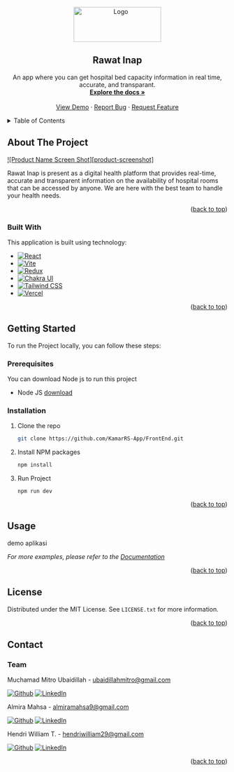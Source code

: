 <!-- PROJECT LOGO -->
<br />
<div align="center">
  <a href="https://github.com/KamarRS-App/FrontEnd">
    <img src='https://github.com/KamarRS-App/FrontEnd/blob/main/src/assets/images/logo.png?raw=true' alt="Logo" width="200" height="80">
  </a>

  <h2 align="center">Rawat Inap</h2>

  <p align="center">
   An app where you can get hospital bed capacity information in real time, accurate, and transparant.
    <br />
    <a href="https://github.com/KamarRS-App/FrontEnd"><strong>Explore the docs »</strong></a>
    <br />
    <br />
    <a href="#">View Demo</a>
    ·
    <a href="https://github.com/KamarRS-App/FrontEnd/issues">Report Bug</a>
    ·
    <a href="https://github.com/KamarRS-App/FrontEnd/issues">Request Feature</a>
  </p>
</div>



<!-- TABLE OF CONTENTS -->
<details>
  <summary>Table of Contents</summary>
  <ol>
    <li>
      <a href="#about-the-project">About The Project</a>
      <ul>
        <li><a href="#built-with">Built With</a></li>
      </ul>
    </li>
    <li>
      <a href="#getting-started">Getting Started</a>
      <ul>
        <li><a href="#prerequisites">Prerequisites</a></li>
        <li><a href="#installation">Installation</a></li>
      </ul>
    </li>
    <li><a href="#usage">Usage</a></li>
    <li><a href="#roadmap">Roadmap</a></li>
    <li><a href="#contributing">Contributing</a></li>
    <li><a href="#license">License</a></li>
    <li><a href="#contact">Contact</a></li>
    <li><a href="#acknowledgments">Acknowledgments</a></li>
  </ol>
</details>



<!-- ABOUT THE PROJECT -->
## About The Project

[![Product Name Screen Shot][product-screenshot]](https://example.com)

Rawat Inap is present as a digital health platform that provides real-time, accurate and transparent information on the availability of hospital rooms that can be accessed by anyone. We are here with the best team to handle your health needs.

<p align="right">(<a href="#readme-top">back to top</a>)</p>

### Built With

This application is built using technology:

* [![React][React.js]][React-url]
* [![Vite][Vite.dev]][Vite-url]
* [![Redux][Redux]][Redux-url]
* [![Chakra UI][Chakra]][ChakraUI-url]
* [![Tailwind CSS][TailwindCSS]][TailwindCSS-url]
* [![Vercel][Vercel]][Vercel-url]

<p align="right">(<a href="#readme-top">back to top</a>)</p>



<!-- GETTING STARTED -->
## Getting Started


To run the Project locally, you can follow these steps:

### Prerequisites
You can download Node js to run this project
* Node JS
[download](https://nodejs.org/en/download/)  

### Installation

1. Clone the repo
   ```sh
   git clone https://github.com/KamarRS-App/FrontEnd.git
   ```
2. Install NPM packages
   ```sh
   npm install
   ```
3. Run Project
    ```
    npm run dev
    ```

<p align="right">(<a href="#readme-top">back to top</a>)</p>



<!-- USAGE EXAMPLES -->
## Usage

demo aplikasi

_For more examples, please refer to the [Documentation](https://example.com)_

<p align="right">(<a href="#readme-top">back to top</a>)</p>

<!-- LICENSE -->
## License

Distributed under the MIT License. See `LICENSE.txt` for more information.

<p align="right">(<a href="#readme-top">back to top</a>)</p>



<!-- CONTACT -->
## Contact

### Team

Muchamad Mitro Ubaidillah - ubaidillahmitro@gmail.com

[![Github][Github]][Github-Mitro-url]
[![LinkedIn][LinkedIn]][LinkedIn-mitro]

Almira Mahsa - almiramahsa9@gmail.com

[![Github][Github]][Github-almira]
[![LinkedIn][LinkedIn]][LinkedIn-Almira]

Hendri William T.  - hendriwilliam29@gmail.com

[![Github][Github]][Github-Hendry-url]
[![LinkedIn][LinkedIn]][LinkedIn-mitro]


<p align="right">(<a href="#readme-top">back to top</a>)</p>


<!-- MARKDOWN LINKS & IMAGES -->
<!-- https://www.markdownguide.org/basic-syntax/#reference-style-links -->

[React.js]: https://img.shields.io/badge/React-20232A?style=for-the-badge&logo=react&logoColor=61DAFB
[React-url]: https://reactjs.org/
[Vite.dev]: https://img.shields.io/badge/vite-%23646CFF.svg?style=for-the-badge&logo=vite&logoColor=white
[Vite-url]: https://vitejs.dev/
[Redux]:https://img.shields.io/badge/redux-%23593d88.svg?style=for-the-badge&logo=redux&logoColor=white
[Redux-url]: https://redux.js.org/
[Chakra]: https://img.shields.io/badge/chakra-%234ED1C5.svg?style=for-the-badge&logo=chakraui&logoColor=white
[ChakraUI-url]:https://chakra-ui.com/
[TailwindCSS]: https://img.shields.io/badge/tailwindcss-%2338B2AC.svg?style=for-the-badge&logo=tailwind-css&logoColor=white
[TailwindCSS-url]:https://tailwindcss.com/
[Vercel]:https://img.shields.io/badge/vercel-%23000000.svg?style=for-the-badge&logo=vercel&logoColor=white
[Vercel-url]:https://img.shields.io/badge/vercel-%23000000.svg?style=for-the-badge&logo=vercel&logoColor=white
[Github-Mitro-Url]:https://github.com/mitro-ubaidillah
[Github]:https://img.shields.io/badge/github-%23121011.svg?style=for-the-badge&logo=github&logoColor=white
[LinkedIn]:https://img.shields.io/badge/linkedin-%230077B5.svg?style=for-the-badge&logo=linkedin&logoColor=white
[LinkedIn-mitro]:https://www.linkedin.com/in/muchamad-mitro-ubaidillah-4541a1150/
[Github-almira]:https://github.com/Almiramahsa
[Github-Hendry-url]:https://github.com/hendrywilliam
[LinkedIn-Almira]:https://www.linkedin.com/in/almira-mahsa
